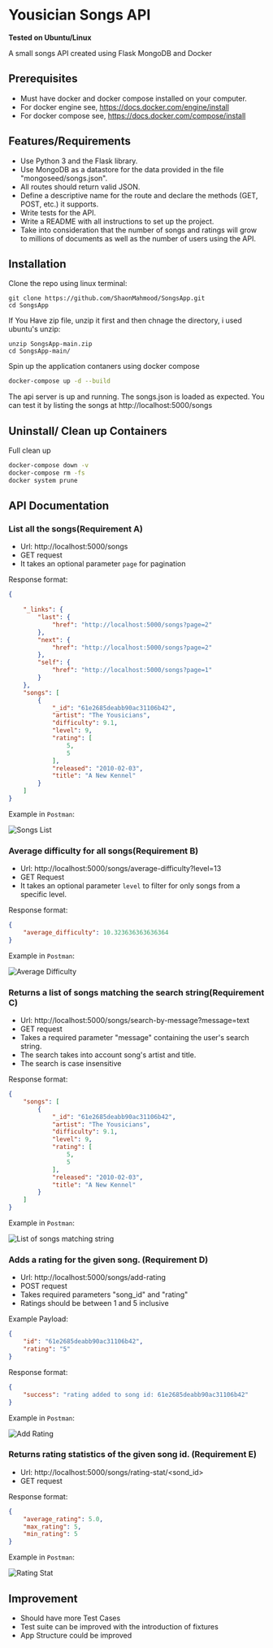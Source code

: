 Yousician Songs API
=================

**Tested on Ubuntu/Linux**

A small songs API created using Flask MongoDB and Docker 

## Prerequisites

 - Must have docker and docker compose installed on your computer. 
 - For docker engine see, https://docs.docker.com/engine/install
 - For docker compose see, https://docs.docker.com/compose/install
## Features/Requirements

 - Use Python 3 and the Flask library.
 - Use MongoDB as a datastore for the data provided in the file "mongoseed/songs.json".
 - All routes should return valid JSON.
 - Define a descriptive name for the route and declare the methods (GET, POST, etc.) it supports.
 - Write tests for the API.
 - Write a README with all instructions to set up the project.
 - Take into consideration that the number of songs and ratings will grow to millions of documents as well as the number of users using the API.

## Installation

Clone the repo using linux terminal:

    git clone https://github.com/ShaonMahmood/SongsApp.git
    cd SongsApp

If You Have zip file, unzip it first and then chnage the directory, i used ubuntu's unzip:

    unzip SongsApp-main.zip
    cd SongsApp-main/

Spin up the application contaners using docker compose

```sh
docker-compose up -d --build
```

The api server is up and running. The songs.json is loaded as expected. You can test it by listing the songs at http://localhost:5000/songs


## Uninstall/ Clean up Containers
Full clean up

```sh
docker-compose down -v
docker-compose rm -fs
docker system prune 

```


## API Documentation

### List all the songs(Requirement A)
* Url: http://localhost:5000/songs
* GET request
* It takes an optional parameter `page` for pagination

Response format:
```json
{
  
    "_links": {
        "last": {
            "href": "http://localhost:5000/songs?page=2"
        },
        "next": {
            "href": "http://localhost:5000/songs?page=2"
        },
        "self": {
            "href": "http://localhost:5000/songs?page=1"
        }
    },
    "songs": [
        {
            "_id": "61e2685deabb90ac31106b42",
            "artist": "The Yousicians",
            "difficulty": 9.1,
            "level": 9,
            "rating": [
                5,
                5
            ],
            "released": "2010-02-03",
            "title": "A New Kennel"
        }
    ]
}
```

Example in `Postman`:

![Songs List](https://github.com/ShaonMahmood/SongsApp/blob/main/screeshots/songs_list.png)


### Average difficulty for all songs(Requirement B)
* Url: http://localhost:5000/songs/average-difficulty?level=13
* GET Request
* It takes an optional parameter `level` to filter for only songs from a specific level.

Response format:
```json
{
    "average_difficulty": 10.323636363636364
}
```

Example in `Postman`:

![Average Difficulty](https://github.com/ShaonMahmood/SongsApp/blob/main/screeshots/ave_diff.png)

### Returns a list of songs matching the search string(Requirement C)
* Url: http://localhost:5000/songs/search-by-message?message=text
* GET request
* Takes a required parameter "message" containing the user's search string.
* The search takes into account song's artist and title.
* The search is case insensitive

Response format:
```json
{
    "songs": [
        {
            "_id": "61e2685deabb90ac31106b42",
            "artist": "The Yousicians",
            "difficulty": 9.1,
            "level": 9,
            "rating": [
                5,
                5
            ],
            "released": "2010-02-03",
            "title": "A New Kennel"
        }
    ]
}
```

Example in `Postman`:

![List of songs matching string](https://github.com/ShaonMahmood/SongsApp/blob/main/screeshots/serch-by-message.png)


### Adds a rating for the given song. (Requirement D)
* Url: http://localhost:5000/songs/add-rating
* POST request
* Takes required parameters "song_id" and "rating"
* Ratings should be between 1 and 5 inclusive


Example Payload:
```json
{
    "id": "61e2685deabb90ac31106b42",
    "rating": "5"
}
```

Response format:
```json
{
    "success": "rating added to song id: 61e2685deabb90ac31106b42"
}
```

Example in `Postman`:

![Add Rating](https://github.com/ShaonMahmood/SongsApp/blob/main/screeshots/add_rating.png)

### Returns rating statistics of the given song id. (Requirement E)
* Url: http://localhost:5000/songs/rating-stat/<sond_id>
* GET request

Response format:
```json
{
    "average_rating": 5.0,
    "max_rating": 5,
    "min_rating": 5
}
```

Example in `Postman`:

![Rating Stat](https://github.com/ShaonMahmood/SongsApp/blob/main/screeshots/rating_stat.png)


## Improvement

* Should have more Test Cases
* Test suite can be improved with the introduction of fixtures
* App Structure could be improved
